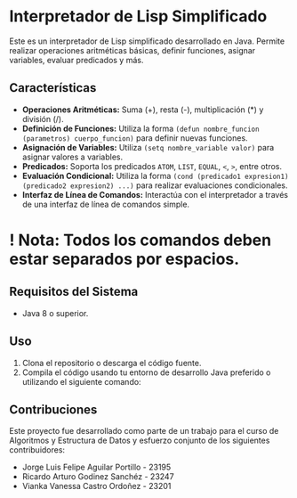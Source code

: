# Interpretador de Lisp Simplificado

Este es un interpretador de Lisp simplificado desarrollado en Java. Permite realizar operaciones aritméticas básicas, definir funciones, asignar variables, evaluar predicados y más.

## Características

- **Operaciones Aritméticas:** Suma (+), resta (-), multiplicación (*) y división (/).
- **Definición de Funciones:** Utiliza la forma `(defun nombre_funcion (parametros) cuerpo_funcion)` para definir nuevas funciones.
- **Asignación de Variables:** Utiliza `(setq nombre_variable valor)` para asignar valores a variables.
- **Predicados:** Soporta los predicados `ATOM`, `LIST`, `EQUAL`, `<`, `>`, entre otros.
- **Evaluación Condicional:** Utiliza la forma `(cond (predicado1 expresion1) (predicado2 expresion2) ...)` para realizar evaluaciones condicionales.
- **Interfaz de Línea de Comandos:** Interactúa con el interpretador a través de una interfaz de línea de comandos simple.

# ! **Nota:** Todos los comandos deben estar separados por espacios.

## Requisitos del Sistema

- Java 8 o superior.

## Uso

1. Clona el repositorio o descarga el código fuente.
2. Compila el código usando tu entorno de desarrollo Java preferido o utilizando el siguiente comando:


## Contribuciones

Este proyecto fue desarrollado como parte de un trabajo para el curso de Algoritmos y Estructura de Datos y esfuerzo conjunto de los siguientes contribuidores:
- Jorge Luis Felipe Aguilar Portillo - 23195
- Ricardo Arturo Godinez Sanchéz - 23247
- Vianka Vanessa Castro Ordoñez - 23201




